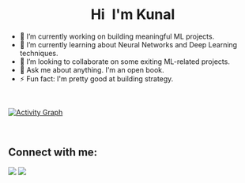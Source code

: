 <h1 align="center">Hi <img src="https://raw.githubusercontent.com/MartinHeinz/MartinHeinz/master/wave.gif" width="1px"> I'm Kunal</h1>

- 🔭 I’m currently working on building meaningful ML projects.
- 🌱 I’m currently learning about Neural Networks and Deep Learning techniques.
- 👯 I’m looking to collaborate on some exiting ML-related projects.
- 💬 Ask me about anything. I'm an open book.
- ⚡ Fun fact: I'm pretty good at building strategy.

<br/>

<a href="https://github.com/kunalramchurn/github-readme-activity-graph"><img alt=" Activity Graph" src="https://activity-graph.herokuapp.com/graph?username=kunalramchurn&bg_color=0D1117&color=5BCDEC&line=5BCDEC&point=FFFFFF&hide_border=true" /></a>

<br/>


## Connect with me:
<p align="left">
  <a href="https://www.linkedin.com/in/kunalramchurn" target="_blank"><img src="https://img.shields.io/badge/-LinkedIn-%230077B5?style=for-the-badge&logo=linkedin&logoColor=white" target="_blank"></a> 
 <a href = "mailto:kunal.ramchurn12@gmail.com"><img src="https://img.shields.io/badge/-Gmail-%23333?style=for-the-badge&logo=gmail&logoColor=white" target="_blank"></a>
</p>
